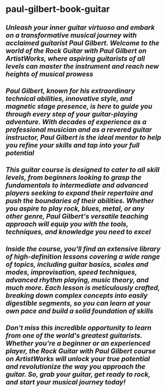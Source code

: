 # paul-gilbert-book-guitar

## ***Unleash your inner guitar virtuoso and embark on a transformative musical journey with acclaimed guitarist Paul Gilbert. Welcome to the world of the Rock Guitar with Paul Gilbert on ArtistWorks, where aspiring guitarists of all levels can master the instrument and reach new heights of musical prowess***

## ***Paul Gilbert, known for his extraordinary technical abilities, innovative style, and magnetic stage presence, is here to guide you through every step of your guitar-playing adventure. With decades of experience as a professional musician and as a revered guitar instructor, Paul Gilbert is the ideal mentor to help you refine your skills and tap into your full potential***

## ***This guitar course is designed to cater to all skill levels, from beginners looking to grasp the fundamentals to intermediate and advanced players seeking to expand their repertoire and push the boundaries of their abilities. Whether you aspire to play rock, blues, metal, or any other genre, Paul Gilbert's versatile teaching approach will equip you with the tools, techniques, and knowledge you need to excel***

## ***Inside the course, you'll find an extensive library of high-definition lessons covering a wide range of topics, including guitar basics, scales and modes, improvisation, speed techniques, advanced rhythm playing, music theory, and much more. Each lesson is meticulously crafted, breaking down complex concepts into easily digestible segments, so you can learn at your own pace and build a solid foundation of skills***

## ***Don't miss this incredible opportunity to learn from one of the world's greatest guitarists. Whether you're a beginner or an experienced player, the Rock Guitar with Paul Gilbert course on ArtistWorks will unlock your true potential and revolutionize the way you approach the guitar. So, grab your guitar, get ready to rock, and start your musical journey today!***

